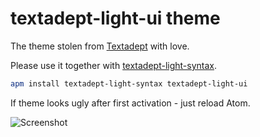 # textadept-light-ui theme

The theme stolen from [Textadept](https://orbitalquark.github.io/textadept) with
love.

Please use it together with [textadept-light-syntax](https://github.com/lua-rocks/atom-textadept-light-syntax).

```bash
apm install textadept-light-syntax textadept-light-ui
```

If theme looks ugly after first activation - just reload Atom.

![Screenshot](https://i.imgur.com/vgu4NGD.png)
